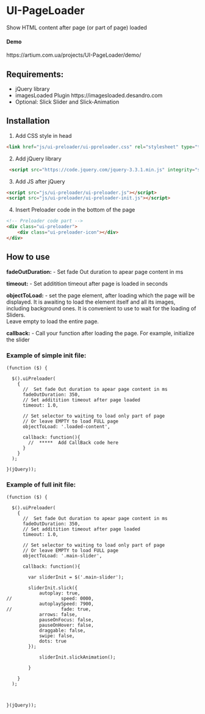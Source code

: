 # UI-PageLoader
Show HTML content after page (or part of page) loaded


<h4>Demo</h4> 
https://artium.com.ua/projects/UI-PageLoader/demo/


<h2>Requirements: </h2>
<ul>
<li>jQuery library</li>
<li>imagesLoaded Plugin  https://imagesloaded.desandro.com</li>
<li>Optional: Slick Slider and Slick-Animation</li>
</ul>


<h2>Installation</h2>

1. Add CSS style in head
```HTML 
<link href="js/ui-preloader/ui-ppreloader.css" rel="stylesheet" type="text/css">
```
2. Add jQuery library
```HTML 
 <script src="https://code.jquery.com/jquery-3.3.1.min.js" integrity="sha256-FgpCb/KJQlLNfOu91ta32o/NMZxltwRo8QtmkMRdAu8=" crossorigin="anonymous"></script>
 ``` 
 
3. Add JS after jQuery
```HTML 
<script src="js/ui-preloader/ui-preloader.js"></script>
<script src="js/ui-preloader/ui-preloader-init.js"></script>
```  
4. Insert Preloader code in the bottom of the page
```HTML 
<!-- Preloader code part -->
<div class="ui-preloader">
    <div class="ui-preloader-icon"></div>
</div>
```   
<p></p>

<h2>How to use</h2>



<p><b>fadeOutDuration:</b> - Set fade Out duration to apear page content in ms</p>
<p><b>timeout:</b> - Set additition timeout after page is loaded in seconds</p>
<p><b>objectToLoad:</b> - set the page element, after loading which the page will be displayed. It is awaiting to load the element itself and all its images, including background ones. It is convenient to use to wait for the loading of Sliders.<br />
Leave empty to load the entire page.
</p>
<p><b>callback:</b> - Call your function after loading the page. For example, initialize the slider </p>

<h3>Example of simple init file:</h3>

```JS
(function ($) {

  $().uiPreloader(
    {
      //  Set fade Out duration to apear page content in ms
      fadeOutDuration: 350,
      // Set additition timeout after page loaded
      timeout: 1.0,

      // Set selector to waiting to load only part of page
      // Or leave EMPTY to load FULL page
      objectToLoad: '.loaded-content',

      callback: function(){
        //  *****  Add CallBack code here 
      }
    }
  );
  
}(jQuery));

``` 
<h3>Example of full init file:</h3>

```JS
(function ($) {

  $().uiPreloader(
    {
      //  Set fade Out duration to apear page content in ms
      fadeOutDuration: 350,
      // Set additition timeout after page loaded
      timeout: 1.0,

      // Set selector to waiting to load only part of page
      // Or leave EMPTY to load FULL page
      objectToLoad: '.main-slider',

      callback: function(){

        var sliderInit = $('.main-slider');

        sliderInit.slick({
            autoplay: true,
//                  speed: 0000,
            autoplaySpeed: 7900,
//                  fade: true,
            arrows: false,
            pauseOnFocus: false,
            pauseOnHover: false,
            draggable: false,
            swipe: false,
            dots: true
        });

            sliderInit.slickAnimation();

        }

    }
  );


  
}(jQuery));
```     



